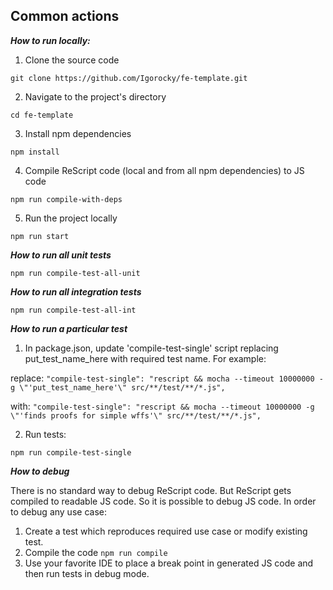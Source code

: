 ## Common actions

***How to run locally:***

1. Clone the source code

`git clone https://github.com/Igorocky/fe-template.git`

2. Navigate to the project's directory

`cd fe-template`

3. Install npm dependencies

`npm install`

4. Compile ReScript code (local and from all npm dependencies) to JS code

`npm run compile-with-deps`

5. Run the project locally

`npm run start`

***How to run all unit tests***

`npm run compile-test-all-unit`

***How to run all integration tests***

`npm run compile-test-all-int`


***How to run a particular test***

1. In package.json, update 'compile-test-single' script replacing put_test_name_here with required test name. For example:

replace: `"compile-test-single": "rescript && mocha --timeout 10000000 -g \"'put_test_name_here'\" src/**/test/**/*.js",`

with: `"compile-test-single": "rescript && mocha --timeout 10000000 -g \"'finds proofs for simple wffs'\" src/**/test/**/*.js",`

2. Run tests:

`npm run compile-test-single`

***How to debug***

There is no standard way to debug ReScript code. But ReScript gets compiled to readable JS code. So it is possible to debug JS code. In order to debug any use case:
1. Create a test which reproduces required use case or modify existing test.
2. Compile the code `npm run compile`
3. Use your favorite IDE to place a break point in generated JS code and then run tests in debug mode.
